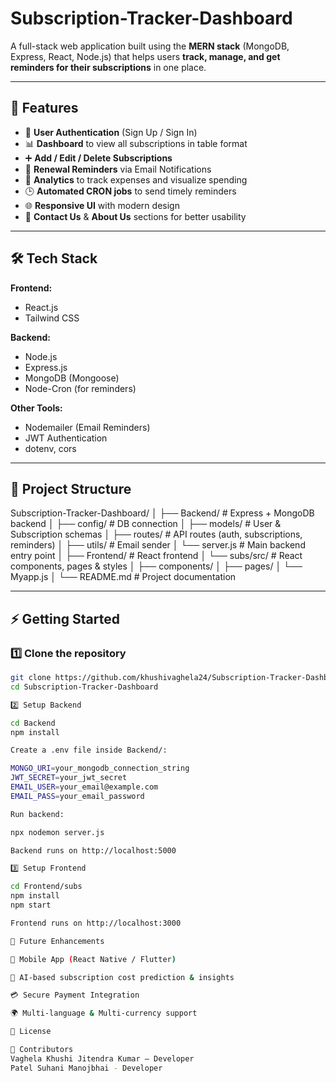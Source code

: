 # Subscription-Tracker-Dashboard

A full-stack web application built using the **MERN stack** (MongoDB, Express, React, Node.js) that helps users **track, manage, and get reminders for their subscriptions** in one place.  

---

## 🚀 Features

- 🔐 **User Authentication** (Sign Up / Sign In)
- 📊 **Dashboard** to view all subscriptions in table format
- ➕ **Add / Edit / Delete Subscriptions**
- 🔔 **Renewal Reminders** via Email Notifications
- 💸 **Analytics** to track expenses and visualize spending
- 🕒 **Automated CRON jobs** to send timely reminders
- 🌐 **Responsive UI** with modern design
- 📱 **Contact Us** & **About Us** sections for better usability

---

## 🛠️ Tech Stack

**Frontend:**
- React.js  
- Tailwind CSS  

**Backend:**
- Node.js  
- Express.js  
- MongoDB (Mongoose)  
- Node-Cron (for reminders)  

**Other Tools:**
- Nodemailer (Email Reminders)  
- JWT Authentication  
- dotenv, cors  

---

## 📂 Project Structure

Subscription-Tracker-Dashboard/
│
├── Backend/ # Express + MongoDB backend
│ ├── config/ # DB connection
│ ├── models/ # User & Subscription schemas
│ ├── routes/ # API routes (auth, subscriptions, reminders)
│ ├── utils/ # Email sender
│ └── server.js # Main backend entry point
│
├── Frontend/ # React frontend
│ └── subs/src/ # React components, pages & styles
│ ├── components/
│ ├── pages/
│ └── Myapp.js
│
└── README.md # Project documentation

---

## ⚡ Getting Started

### 1️⃣ Clone the repository
```bash
git clone https://github.com/khushivaghela24/Subscription-Tracker-Dashboard.git
cd Subscription-Tracker-Dashboard

2️⃣ Setup Backend

cd Backend
npm install

Create a .env file inside Backend/:

MONGO_URI=your_mongodb_connection_string
JWT_SECRET=your_jwt_secret
EMAIL_USER=your_email@example.com
EMAIL_PASS=your_email_password

Run backend:

npx nodemon server.js

Backend runs on http://localhost:5000

3️⃣ Setup Frontend

cd Frontend/subs
npm install
npm start

Frontend runs on http://localhost:3000

🔮 Future Enhancements

📱 Mobile App (React Native / Flutter)

🤖 AI-based subscription cost prediction & insights

💳 Secure Payment Integration

🌍 Multi-language & Multi-currency support

📜 License

🙌 Contributors
Vaghela Khushi Jitendra Kumar – Developer
Patel Suhani Manojbhai - Developer